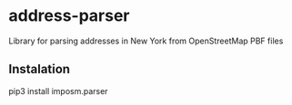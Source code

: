 # address-parser
Library for parsing addresses in New York from OpenStreetMap PBF files
## Instalation
pip3 install imposm.parser
